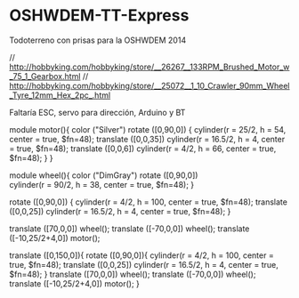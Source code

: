 OSHWDEM-TT-Express
==================

Todoterreno con prisas para la OSHWDEM 2014


// http://hobbyking.com/hobbyking/store/__26267__133RPM_Brushed_Motor_w_75_1_Gearbox.html
// http://hobbyking.com/hobbyking/store/__25072__1_10_Crawler_90mm_Wheel_Tyre_12mm_Hex_2pc_.html

Faltaría ESC, servo para dirección, Arduino y BT

module motor(){
    color ("Silver")
    rotate ([0,90,0])  {
        cylinder(r = 25/2, h = 54, center = true, $fn=48);
        translate ([0,0,35]) cylinder(r = 16.5/2, h = 4, center = true, $fn=48);
        translate ([0,0,6]) cylinder(r = 4/2, h = 66, center = true, $fn=48);
    }
}

module wheel(){
    color ("DimGray")
    rotate ([0,90,0])    
    cylinder(r = 90/2, h = 38, center = true, $fn=48);
}

rotate ([0,90,0])    {
    cylinder(r = 4/2, h = 100, center = true, $fn=48);
    translate ([0,0,25])    cylinder(r = 16.5/2, h = 4, center = true, $fn=48);
}

translate ([70,0,0])    wheel();
translate ([-70,0,0])    wheel();
translate ([-10,25/2+4,0])    motor();

translate ([0,150,0]){
rotate ([0,90,0]){
    cylinder(r = 4/2, h = 100, center = true, $fn=48);
    translate ([0,0,25])    cylinder(r = 16.5/2, h = 4, center = true, $fn=48);
}
translate ([70,0,0])    wheel();
translate ([-70,0,0])    wheel();
translate ([-10,25/2+4,0]) motor();
}

    
